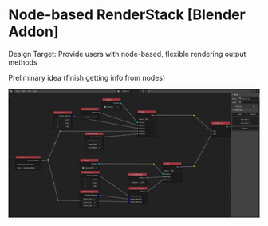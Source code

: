 # Node-based RenderStack [Blender Addon]

Design Target: Provide users with node-based, flexible rendering output methods

Preliminary idea (finish getting info from nodes)

![img1](img/img1.png)


